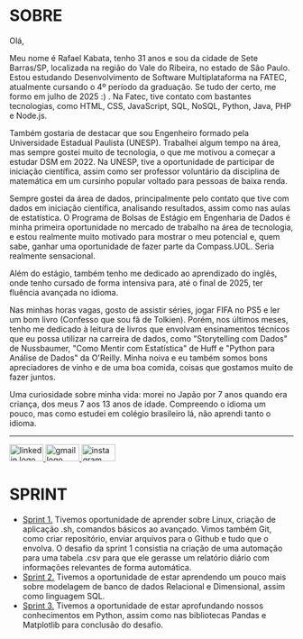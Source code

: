  #  SOBRE

Olá,

Meu nome é Rafael Kabata, tenho 31 anos e sou da cidade de Sete Barras/SP, localizada na região do Vale do Ribeira, no estado de São Paulo. Estou estudando Desenvolvimento de Software Multiplataforma na FATEC, atualmente cursando o 4º período da graduação. Se tudo der certo, me formo em julho de 2025 :) . Na Fatec, tive contato com bastantes tecnologias, como HTML, CSS, JavaScript, SQL, NoSQL, Python, Java, PHP e Node.js.

Também gostaria de destacar que sou Engenheiro formado pela Universidade Estadual Paulista (UNESP). Trabalhei algum tempo na área, mas sempre gostei muito de tecnologia, o que me motivou a começar a estudar DSM em 2022. Na UNESP, tive a oportunidade de participar de iniciação científica, assim como ser professor voluntário da disciplina de matemática em um cursinho popular voltado para pessoas de baixa renda.

Sempre gostei da área de dados, principalmente pelo contato que tive com dados em iniciação científica, analisando resultados, assim como nas aulas de estatística. O Programa de Bolsas de Estágio em Engenharia de Dados é minha primeira oportunidade no mercado de trabalho na área de tecnologia, e estou realmente muito motivado para mostrar o meu potencial e, quem sabe, ganhar uma oportunidade de fazer parte da Compass.UOL. Seria realmente sensacional.

Além do estágio, também tenho me dedicado ao aprendizado do inglês, onde tenho cursado de forma intensiva para, até o final de 2025, ter fluência avançada no idioma.

Nas minhas horas vagas, gosto de assistir séries, jogar FIFA no PS5 e ler um bom livro (Confesso que sou fã de Tolkien). Porém, nos últimos meses, tenho me dedicado à leitura de livros que envolvam ensinamentos técnicos que eu possa utilizar na carreira de dados, como "Storytelling com Dados" de Nussbaumer, "Como Mentir com Estatística" de Huff e "Python para Análise de Dados" da O'Reilly. Minha noiva e eu também somos bons apreciadores de vinho e de uma boa comida, coisas que gostamos muito de fazer juntos.

Uma curiosidade sobre minha vida: morei no Japão por 7 anos quando era criança, dos meus 7 aos 13 anos de idade. Compreendo o idioma um pouco, mas como estudei em colégio brasileiro lá, não aprendi tanto o idioma.

 <hr>

<div align="left">
  
  <a href="https://www.linkedin.com/in/rafaelkabata/" target="_blank">
    <img src="https://raw.githubusercontent.com/maurodesouza/profile-readme-generator/master/src/assets/icons/social/linkedin/default.svg" width="60" height="30" alt="linkedin logo"  />
  </a>
  <a href="kabatarafael@gmail.com" target="_blank">
    <img src="https://raw.githubusercontent.com/maurodesouza/profile-readme-generator/master/src/assets/icons/social/gmail/default.svg" width="60" height="30" alt="gmail logo"  />
 </a>
  <a href="https://www.instagram.com/rafaelkabata/" target="_blank">
    <img src="https://raw.githubusercontent.com/maurodesouza/profile-readme-generator/master/src/assets/icons/social/instagram/default.svg" width="60" height="30" alt="instagram logo"  />
  </a>
</div> 


</div>
 
# SPRINT

- [Sprint 1.](https://github.com/rafaelkabata/ProgramaBolsasPB/tree/main/Sprint%201) Tivemos oportunidade de aprender sobre Linux, criação de aplicação .sh, comandos básicos ao avançado. Vimos também Git, como criar repositório, enviar arquivos para o Github e tudo que o envolva. O desafio da sprint 1 consistia na criação de uma automação para uma tabela .csv para que ele gerasse um relatório diário com informações relevantes de forma automática.
- [Sprint 2.](https://github.com/rafaelkabata/ProgramaBolsasPB/tree/main/Sprint%202) Tivemos a oportunidade de estar aprendendo um pouco mais sobre modelagem de banco de dados Relacional e Dimensional, assim como linguagem SQL.
- [Sprint 3.](https://github.com/rafaelkabata/ProgramaBolsasPB/tree/main/Sprint%203) Tivemos a oportunidade de estar aprofundando nossos conhecimentos em Python, assim como nas bibliotecas Pandas e Matplotlib para conclusão do desafio.
</div>





